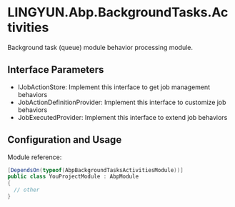 # LINGYUN.Abp.BackgroundTasks.Activities

Background task (queue) module behavior processing module.

## Interface Parameters

* IJobActionStore: Implement this interface to get job management behaviors
* JobActionDefinitionProvider: Implement this interface to customize job behaviors
* JobExecutedProvider: Implement this interface to extend job behaviors

## Configuration and Usage

Module reference:

```csharp
[DependsOn(typeof(AbpBackgroundTasksActivitiesModule))]
public class YouProjectModule : AbpModule
{
  // other
}
```

